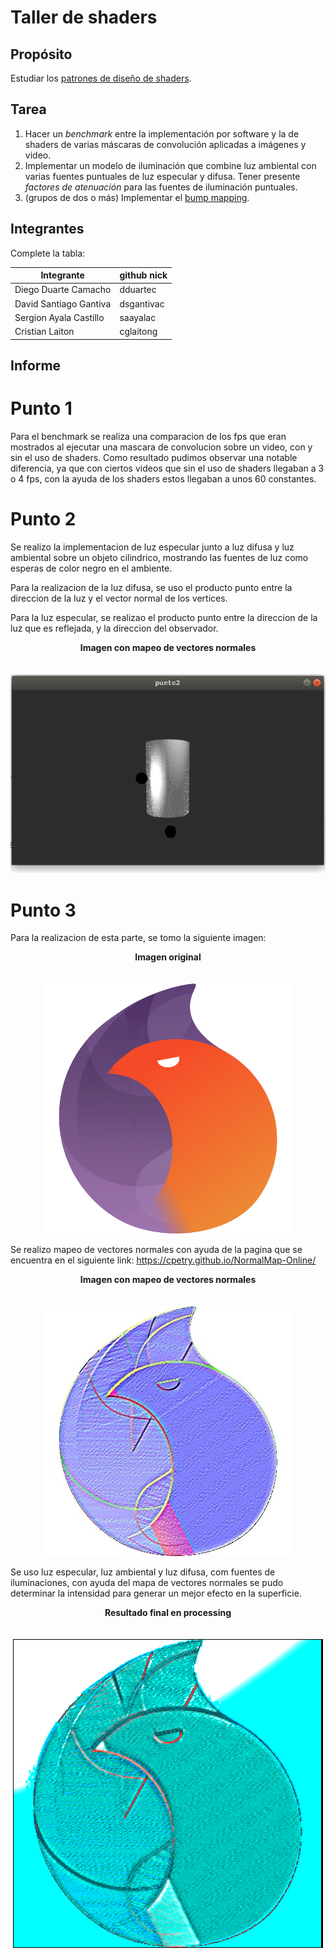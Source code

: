 # Taller de shaders

## Propósito

Estudiar los [patrones de diseño de shaders](http://visualcomputing.github.io/Shaders/#/4).

## Tarea

1. Hacer un _benchmark_ entre la implementación por software y la de shaders de varias máscaras de convolución aplicadas a imágenes y video.
2. Implementar un modelo de iluminación que combine luz ambiental con varias fuentes puntuales de luz especular y difusa. Tener presente _factores de atenuación_ para las fuentes de iluminación puntuales.
3. (grupos de dos o más) Implementar el [bump mapping](https://en.wikipedia.org/wiki/Bump_mapping).

## Integrantes

Complete la tabla:

| Integrante | github nick |
|------------|-------------|
|   Diego Duarte Camacho         |   dduartec          |
|   David Santiago Gantiva         |   dsgantivac          |
|   Sergion Ayala Castillo         |   saayalac         |
|   Cristian Laiton         |   cglaitong          |


## Informe

# Punto 1

Para el benchmark se realiza una comparacion de los fps que eran mostrados al ejecutar una mascara de convolucion sobre un video, con y sin el uso de shaders. Como resultado pudimos observar una notable diferencia, ya que con ciertos videos que sin el uso de shaders llegaban a 3 o 4 fps, con la ayuda de los shaders estos llegaban a unos 60 constantes.

# Punto 2

Se realizo la implementacion de luz especular junto a luz difusa y luz ambiental sobre un objeto cilindrico, mostrando las fuentes de luz como esperas de color negro en el ambiente.

Para la realizacion de la luz difusa, se uso el producto punto entre la direccion de la luz y el vector normal de los vertices.

Para la luz especular, se realizao el producto punto entre la direccion de la luz que es reflejada, y la direccion del observador.

<p align="center">
  <b>Imagen con mapeo de vectores normales</b><br>
  <br><br>
  <img src="https://github.com/aventurasvisuales2019-1/TalleresVisual/blob/master/Taller4/punto3/data/punto2Screenshot.png">
</p>

# Punto 3

Para la realizacion de esta parte, se tomo la siguiente imagen:
<p align="center">
  <b>Imagen original</b><br>
  <br><br>
  <img src="https://github.com/aventurasvisuales2019-1/TalleresVisual/blob/master/Taller4/punto3/data/elixir.png">
</p>


Se realizo mapeo de vectores normales con ayuda de la pagina que se encuentra en el siguiente link: 
https://cpetry.github.io/NormalMap-Online/

<p align="center">
  <b>Imagen con mapeo de vectores normales</b><br>
  <br><br>
  <img src="https://github.com/aventurasvisuales2019-1/TalleresVisual/blob/master/Taller4/punto3/data/norm%20(copy).jpg">
</p>




Se uso luz especular, luz ambiental y luz difusa, com fuentes de iluminaciones, con ayuda del mapa de vectores normales se pudo determinar la intensidad para generar un mejor efecto en la superficie. 

<p align="center">
  <b>Resultado final en processing</b><br>
  <br><br>
  <img src="https://github.com/aventurasvisuales2019-1/TalleresVisual/blob/master/Taller4/punto3/data/screenshot.png">
</p>

